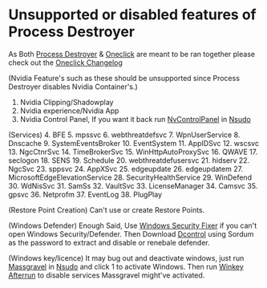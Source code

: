 # Unsupported or disabled features of Process Destroyer

As Both [Process Destroyer](https://github.com/QuakedK/Process-Destroyer/releases/download/Tweaker/Process-Destroyer-V1.5.bat) & [Oneclick](https://github.com/QuakedK/Oneclick) are meant to be ran together please check out the [Oneclick Changelog](https://github.com/QuakedK/Oneclick/blob/main/Unsupported%20Features.md)

(Nvidia Feature's such as these should be unsupported since Process Destroyer disables Nvidia Container's.)
1. Nvidia Clipping/Shadowplay
2. Nvidia experience/Nvidia App
3. Nvidia Control Panel, If you want it back run [NvControlPanel](https://github.com/QuakedK/Downloads/blob/main/NvControlPanel.bat) in [Nsudo](https://github.com/QuakedK/Downloads/blob/main/NSudoLG.exe)

(Services)
4. BFE
5. mpssvc
6. webthreatdefsvc
7. WpnUserService
8. Dnscache
9. SystemEventsBroker
10. EventSystem
11. AppIDSvc
12. wscsvc
13. NgcCtnrSvc 
14. TimeBrokerSvc
15. WinHttpAutoProxySvc
16. QWAVE
17. seclogon
18. SENS
19. Schedule
20. webthreatdefusersvc
21. hidserv
22. NgcSvc
23. sppsvc
24. AppXSvc
25. edgeupdate
26. edgeupdatem
27. MicrosoftEdgeElevationService
28. SecurityHealthService
29. WinDefend
30. WdNisSvc
31. SamSs
32. VaultSvc
33. LicenseManager
34. Camsvc
35. gpsvc
36. Netprofm
37. EventLog 
38. PlugPlay

(Restore Point Creation)
Can't use or create Restore Points.

(Windows Defender)
Enough Said, Use [Windows Security Fixer](https://github.com/QuakedK/Downloads/blob/main/Windows%20Security%20Fixer.bat) if you can't open Windows Security/Defender. Then Download [Dcontrol](https://github.com/QuakedK/Downloads/blob/main/Dcontrol.rar) using Sordum as the password to extract and disable or renebale defender.

(Windows key/licence)
It may bug out and deactivate windows, just run [Massgravel](https://github.com/QuakedK/Downloads/blob/main/Free%20Windows%20Key.bat) in [Nsudo](https://github.com/QuakedK/Downloads/blob/main/NSudoLG.exe) and click 1 to activate Windows. Then run [Winkey Afterrun](https://github.com/QuakedK/Downloads/blob/main/Winkey%20Afterrun.bat) to disable services Massgravel might've activated.
